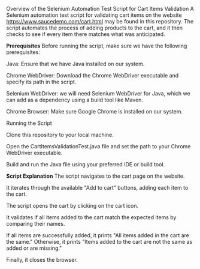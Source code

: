 Overview of the Selenium Automation Test Script for Cart Items Validation
A Selenium automation test script for validating cart items on the website https://www.saucedemo.com/cart.html may be found in this repository. The script automates the process of adding products to the cart, and it then checks to see if every item there matches what was anticipated.

**Prerequisites**
Before running the script, make sure we have the following prerequisites:

Java: Ensure that we have Java installed on our system.

Chrome WebDriver: Download the Chrome WebDriver executable and specify its path in the script.

Selenium WebDriver: we will need Selenium WebDriver for Java, which we can add as a dependency using a build tool like Maven.

Chrome Browser: Make sure Google Chrome is installed on our system.

Running the Script


Clone this repository to your local machine.

Open the CartItemsValidationTest.java file and set the path to your Chrome WebDriver executable.

Build and run the Java file using your preferred IDE or build tool.

**Script Explanation**
The script navigates to the cart page on the website.

It iterates through the available "Add to cart" buttons, adding each item to the cart.

The script opens the cart by clicking on the cart icon.

It validates if all items added to the cart match the expected items by comparing their names.

If all items are successfully added, it prints "All items added in the cart are the same." Otherwise, it prints "Items added to the cart are not the same as added or are missing."

Finally, it closes the browser.

